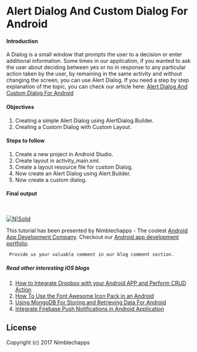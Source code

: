 # Alert Dialog And Custom Dialog For Android

#### Introduction

A Dialog is a small window that prompts the user to a decision or enter additional information. Some times in our application, if you wanted to ask the user about deciding between yes or no in response to any particular action taken by the user, by remaining in the same activity and without changing the screen, you can use Alert Dialog. If you need a step by step explanation of the topic, you can check our article here: [Alert Dialog And Custom Dialog For Android](https://insights.nimblechapps.com/app-development/android-app-development/alert-dialog-custom-dialog-android)

#### Objectives

1. Creating a simple Alert Dialog using AlertDialog.Builder.
2. Creating a Custom Dialog with Custom Layout.

#### Steps to follow

 1. Create a new project in Android Studio.
 2. Create layout in activity_main.xml.
 3. Create a layout resource file for custom Dialog.
 4. Now create an Alert Dialog using Alert.Builder.
 5. Now create a custom dialog.

#### Final output
<br/>

[![N|Solid](https://insights.nimblechapps.com/wp-content/uploads/2017/09/Alert-Dialog-And-Custom-Dialog-For-Android.png)](https://insights.nimblechapps.com/app-development/android-app-development/alert-dialog-custom-dialog-android)

This tutorial has been presented by Nimblechapps - The coolest [Android App Development Company](https://www.nimblechapps.com/android-app-development-company). Checkout our [Android app development portfolio](https://www.nimblechapps.com/portfolio/mobile-app-development).

     Provide us your valuable comment in our blog comment section.

##### Read other interesting iOS blogs

 1. [How to Integrate Dropbox with your Android APP and Perform CRUD Action](https://insights.nimblechapps.com/app-development/android-app-development/how-to-integrate-dropbox-with-your-android-app-and-perform-crud-action)
 2. [How To Use the Font Awesome Icon Pack in an Android](https://insights.nimblechapps.com/app-development/android-app-development/how-to-use-the-font-awesome-icon-pack-in-an-android)
 3. [Using MongoDB For Storing and Retrieving Data For Android](https://insights.nimblechapps.com/app-development/android-app-development/using-mongodb-storing-retrieving-data-android)
 4. [Integrate Firebase Push Notifications in Android Application](https://insights.nimblechapps.com/app-development/android-app-development/integrate-firebase-push-notifications-android-application)

## License

Copyright (c) 2017 Nimblechapps

